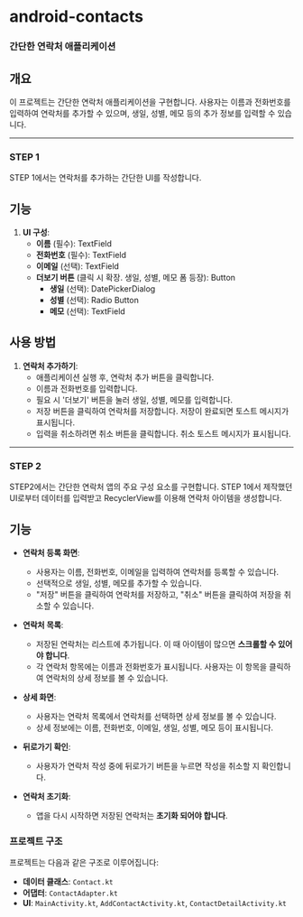 # android-contacts

### 간단한 연락처 애플리케이션
## 개요
이 프로젝트는 간단한 연락처 애플리케이션을 구현합니다. 사용자는 이름과 전화번호를 입력하여 연락처를 추가할 수 있으며, 생일, 성별, 메모 등의 추가 정보를 입력할 수 있습니다.

---
### STEP 1
STEP 1에서는 연락처를 추가하는 간단한 UI를 작성합니다.

## 기능

1. **UI 구성**:
    - **이름** (필수): TextField
    - **전화번호** (필수): TextField
    - **이메일** (선택): TextField
    - **더보기 버튼** (클릭 시 확장. 생일, 성별, 메모 폼 등장): Button
        - **생일** (선택): DatePickerDialog
        - **성별** (선택): Radio Button
        - **메모** (선택): TextField

## 사용 방법

1. **연락처 추가하기**:
    - 애플리케이션 실행 후, 연락처 추가 버튼을 클릭합니다.
    - 이름과 전화번호를 입력합니다.
    - 필요 시 '더보기' 버튼을 눌러 생일, 성별, 메모를 입력합니다.
    - 저장 버튼을 클릭하여 연락처를 저장합니다. 저장이 완료되면 토스트 메시지가 표시됩니다.
    - 입력을 취소하려면 취소 버튼을 클릭합니다. 취소 토스트 메시지가 표시됩니다.

---

### STEP 2
STEP2에서는 간단한 연락처 앱의 주요 구성 요소를 구현합니다. STEP 1에서 제작했던 UI로부터 데이터를 입력받고 RecyclerView를 이용해 연락처 아이템을 생성합니다.

## 기능
- **연락처 등록 화면**:
   - 사용자는 이름, 전화번호, 이메일을 입력하여 연락처를 등록할 수 있습니다.
   - 선택적으로 생일, 성별, 메모를 추가할 수 있습니다.
   - "저장" 버튼을 클릭하여 연락처를 저장하고, "취소" 버튼을 클릭하여 저장을 취소할 수 있습니다.

- **연락처 목록**:
   - 저장된 연락처는 리스트에 추가됩니다. 이 때 아이템이 많으면 __스크롤할 수 있어야 합니다__.
   - 각 연락처 항목에는 이름과 전화번호가 표시됩니다. 사용자는 이 항목을 클릭하여 연락처의 상세 정보를 볼 수 있습니다.

- **상세 화면**:
   - 사용자는 연락처 목록에서 연락처를 선택하면 상세 정보를 볼 수 있습니다.
   - 상세 정보에는 이름, 전화번호, 이메일, 생일, 성별, 메모 등이 표시됩니다.

- **뒤로가기 확인**:
   - 사용자가 연락처 작성 중에 뒤로가기 버튼을 누르면 작성을 취소할 지 확인합니다.

- **연락처 초기화**:
   - 앱을 다시 시작하면 저장된 연락처는 __초기화 되어야 합니다__.

### 프로젝트 구조

프로젝트는 다음과 같은 구조로 이루어집니다:

- **데이터 클래스**: `Contact.kt`
- **어댑터**: `ContactAdapter.kt`
- **UI**: `MainActivity.kt`, `AddContactActivity.kt`, `ContactDetailActivity.kt`